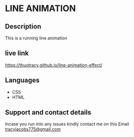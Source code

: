 # LINE ANIMATION

## Description
This is a running line animation

## live link
https://thuotracy.github.io/line-animation-effect/

##  Languages 
* CSS
* HTML 

## Support and contact details
Incase you run into any issues kindly contact me on this Email tracyjacobs775@gmail.com